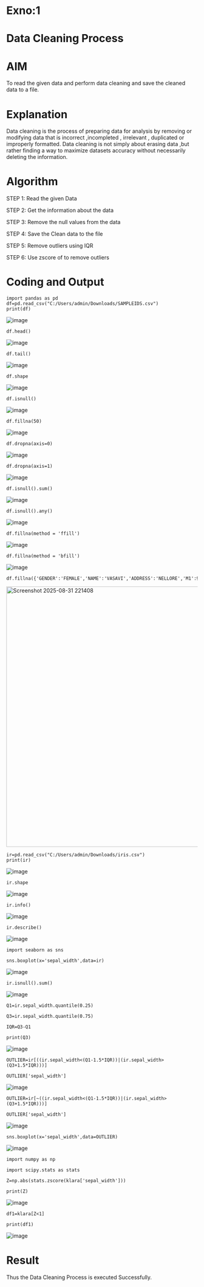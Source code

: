 # Exno:1
# Data Cleaning Process

# AIM
To read the given data and perform data cleaning and save the cleaned data to a file.

# Explanation
Data cleaning is the process of preparing data for analysis by removing or modifying data that is incorrect ,incompleted , irrelevant , duplicated or improperly formatted. Data cleaning is not simply about erasing data ,but rather finding a way to maximize datasets accuracy without necessarily deleting the information.

# Algorithm
STEP 1: Read the given Data

STEP 2: Get the information about the data

STEP 3: Remove the null values from the data

STEP 4: Save the Clean data to the file

STEP 5: Remove outliers using IQR

STEP 6: Use zscore of to remove outliers

# Coding and Output
```
import pandas as pd
df=pd.read_csv("C:/Users/admin/Downloads/SAMPLEIDS.csv")
print(df)
```

![image](https://github.com/user-attachments/assets/6ce0b364-a812-4748-9af4-ea48d71724ae)

```
df.head()
```

![image](https://github.com/user-attachments/assets/0d8e5b85-4aee-470a-ba5a-508f3b668069)

```
df.tail()
```

![image](https://github.com/user-attachments/assets/5986b68e-d820-4b3a-a55d-fd3ead7d0207)

```
df.shape
```

![image](https://github.com/user-attachments/assets/b2dab315-23e5-42a2-b6b3-58225470c7db)

```
df.isnull()
```

![image](https://github.com/user-attachments/assets/5792af52-c098-4850-ba22-914b7666b3fd)

```
df.fillna(50)
```

![image](https://github.com/user-attachments/assets/828a7a13-00b7-416b-9312-ef80ba164092)

```
df.dropna(axis=0)
```

![image](https://github.com/user-attachments/assets/3cf701bf-0e4d-417e-9120-a7fe6a3a9f9c)

```
df.dropna(axis=1)
```

![image](https://github.com/user-attachments/assets/d3150364-91af-425c-a0cc-794331877633)

```
df.isnull().sum()
```

![image](https://github.com/user-attachments/assets/b66ac12a-0783-46e1-b286-7358a8c5a1c4)

```
df.isnull().any()
```

![image](https://github.com/user-attachments/assets/34a59dcc-d7fa-4658-8246-a93e0e6a7669)

```
df.fillna(method = 'ffill')
```

![image](https://github.com/user-attachments/assets/41c905f7-3e50-4aa2-b8a3-01dfaed68f28)

```
df.fillna(method = 'bfill')
```

![image](https://github.com/user-attachments/assets/0f4bb8c4-a9a6-4ba6-a348-1d7d19d36f95)

```
df.fillna({'GENDER':'FEMALE','NAME':'VASAVI','ADDRESS':'NELLORE','M1':98,'M2':87,'M3':76,'M4':92,'TOTAL':305,'AVG':89.999999})
```

<img width="903" height="684" alt="Screenshot 2025-08-31 221408" src="https://github.com/user-attachments/assets/dcc36963-2f47-4ffd-901c-516e7e4c996c" />

```
ir=pd.read_csv("C:/Users/admin/Downloads/iris.csv")
print(ir)
```

![image](https://github.com/user-attachments/assets/03be418e-33d1-45e6-b9f7-7038327c1508)
```
ir.shape
```

![image](https://github.com/user-attachments/assets/515d0dbd-930a-4e8f-afcb-b13b30ee369e)
```
ir.info()
```

![image](https://github.com/user-attachments/assets/cba20c14-06a4-4a84-9e30-b3ef53a4fda3)

```
ir.describe()
```

![image](https://github.com/user-attachments/assets/d7313abf-a36c-4a5e-beda-4dd4f7700465)

```
import seaborn as sns

sns.boxplot(x='sepal_width',data=ir)
```

![image](https://github.com/user-attachments/assets/3806019b-c5bf-411b-8734-b0095452560f)

```
ir.isnull().sum()
```

![image](https://github.com/user-attachments/assets/b5605008-5fb9-4900-be08-e22a28341ba4)

```
Q1=ir.sepal_width.quantile(0.25)

Q3=ir.sepal_width.quantile(0.75)

IQR=Q3-Q1

print(Q3)
```

![image](https://github.com/user-attachments/assets/0a434552-5d82-4a4f-b7b6-a01684b584e0)

```
OUTLIER=ir[((ir.sepal_width<(Q1-1.5*IQR))|(ir.sepal_width>(Q3+1.5*IQR)))]

OUTLIER['sepal_width']
```

![image](https://github.com/user-attachments/assets/f9a70c72-b7c2-44b1-a6ce-67e345bb65eb)

```
OUTLIER=ir[~((ir.sepal_width<(Q1-1.5*IQR))|(ir.sepal_width>(Q3+1.5*IQR)))]

OUTLIER['sepal_width']
```

![image](https://github.com/user-attachments/assets/e6179424-8eaa-4570-986c-fa1f86826c6d)

```
sns.boxplot(x='sepal_width',data=OUTLIER)
```

![image](https://github.com/user-attachments/assets/54d6a659-011c-4098-b225-542a9f8188c9)

```
import numpy as np

import scipy.stats as stats

Z=np.abs(stats.zscore(klara['sepal_width']))

print(Z)
```

![image](https://github.com/user-attachments/assets/23b51464-9a3b-44dc-a571-f0f6c6cdbf8e)

```
df1=klara[Z<1]

print(df1)
```

![image](https://github.com/user-attachments/assets/934fd6b4-1a0b-4f04-ae5c-56d9ae514a2d)


# Result
Thus the Data Cleaning Process is executed Successfully.
